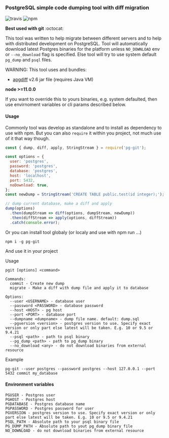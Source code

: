 ### PostgreSQL simple code dumping tool with diff migration

![travis](https://travis-ci.org/soulman-is-good/pg-git.svg?branch=master) ![npm](https://img.shields.io/npm/v/pg-git?style=plastic)

**Best used with git** :octocat:

This tool was written to help migrate between different servers and to help with distributed development on PostgreSQL.
Tool will automatically download latest Postgres binaries for the platform unless `NO_DOWNLOAD` env or `--no_download` flag is specified.
Else tool will try to use system default `pg_dump` and `psql` files.

WARNING: This tool uses and bundles:

- [apgdiff](https://github.com/fordfrog/apgdiff) v2.6 jar file (requires Java VM)

**node >=11.0.0**

If you want to override this to yours binaries, e.g. system defaulted, then use envirnoment variables or cli params described below.

#### Usage

Commonly tool was develop as standalone and to install as dependency to use with npm. But you can also `require`
it within you project, not much use of it that way though.

```js
const { dump, diff, apply, StringStream } = require('pg-git');

const options = {
  user: 'postgres',
  password: 'postgres',
  database: 'postgres',
  host: 'localhost',
  port: 5432,
  noDownload: true,
};
const newDump = StringStream('CREATE TABLE public.test(id integer);');

// dump current database, make a diff and apply
dump(options)
  .then(dumpStream => diff(options, dumpStream, newDump))
  .then(diffStream => apply(options, diffStream))
  .catch(console.error);
```

Or you can install tool globaly (or localy and use with npm run ...)

```
npm i -g pg-git
```

And use it in your project

Usage 

```
pgit [options] <command>

Commands:
  commit - Create new dump
  migrate - Make a diff with dump file and apply it to database

Options:
  --user <USERNAME> - database user
  --password <PASSWORD> - database password
  --host <HOST> - pg host
  --port <PORT> - database port
  --dumpname <dumpname> - dump file name. default: dump.sql
  --pgversion <version> - postgres version to use. Specify exact version or only part else latest will be taken. E.g. 10 or 9.5 or 9.4.21
  --psql <path> - path to psql binary
  --pg_dump <path> - path to pg_dump binary
  --no_download <any> - do not download binaries from external resource 
```

Example

```
pg-git --user postgres --password postgres --host 127.0.0.1 --port 5432 commit my_database
```

#### Environment variables

```
PGUSER - Postgres user
PGHOST - Postgres host
PGDATABASE - Postgres database name
PGPASSWORD - Postgres password for user
PGVERSION - postgres version to use. Specify exact version or only part else latest will be taken. E.g. 10 or 9.5 or 9.4.21
PSQL_PATH - Absolute path to your psql binary file
PG_DUMP_PATH - Absolute path to yout pg_dump binary file
NO_DOWNLOAD - do not download binaries from external resource
```
